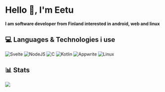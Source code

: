 # Hello 👋, I'm Eetu
**I am software developer from Finland interested in android, web and linux**


## 💻 Languages & Technologies i use
![Svelte](https://img.shields.io/badge/svelte-%23f1413d.svg?style=for-the-badge&logo=svelte&logoColor=white)
![NodeJS](https://img.shields.io/badge/node.js-6DA55F?style=for-the-badge&logo=node.js&logoColor=white)
![C](https://img.shields.io/badge/c-%2300599C.svg?style=for-the-badge&logo=c&logoColor=white)
![Kotlin](https://img.shields.io/badge/kotlin-%237F52FF.svg?style=for-the-badge&logo=kotlin&logoColor=white)
![Appwrite](https://img.shields.io/badge/Appwrite-F02E65?style=for-the-badge&logo=Appwrite&logoColor=white)
![Linux](https://img.shields.io/badge/Linux-FCC624?style=for-the-badge&logo=linux&logoColor=black)
## 📊 Stats
![](https://github-readme-stats.vercel.app/api/top-langs/?username=e3tu&theme=dark&hide_border=false&include_all_commits=false&count_private=false&layout=compact)
